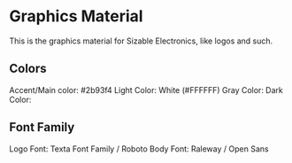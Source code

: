 # Graphics Material
This is the graphics material for Sizable Electronics, like logos and such.

## Colors
Accent/Main color: #2b93f4
Light Color: White (#FFFFFF)
Gray Color:
Dark Color:

## Font Family
Logo Font: Texta Font Family / Roboto
Body Font: Raleway / Open Sans